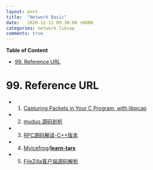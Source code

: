 ```yaml
---
layout: post
title:  "Network Basic"
date:   2020-12-11 09:30:00 +0800
categories: network libcap
comments: true
---
```


**Table of Content**

- [99. Reference URL](#99-reference-url)



# 99. Reference URL

* 1) [Capturing Packets in Your C Program, with libpcap](https://www.opensourceforu.com/2011/02/capturing-packets-c-program-libpcap/?utm_source=pushengage&utm_medium=pushnotification&utm_campaign=pushengage)

* 2) [muduo 源码剖析](https://www.cyhone.com/articles/analysis-of-muduo/)

* 3) [RPC源码解读-C++版本](https://www.zhihu.com/column/c_1099707347118718976)

* 4) [Myicefrog](https://github.com/Myicefrog)/**[learn-tars](https://github.com/Myicefrog/learn-tars)**

* 5) [FileZilla客户端源码解析](https://www.cnblogs.com/hgwang/p/6171309.html)

  

